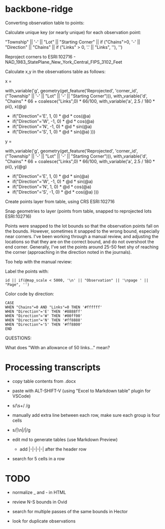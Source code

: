# backbone-ridge

Converting observation table to points:


Calculate unique key (or nearly unique) for each observation point:

"Township" || '-' || "Lot" || "Starting Corner" || 
if ("Chains">0, '-' || "Direction" || "Chains" || if ("Links" > 0, '.' || "Links", ''), '')



Reproject corners to ESRI:102716 - NAD_1983_StatePlane_New_York_Central_FIPS_3102_Feet

Calculate x,y in the observations table as follows:

x =

with_variable('g', geometry(get_feature('Reprojected', 'corner_id', ("Township" || '-' || "Lot" || '-' || "Starting Corner"))),
with_variable('d', "Chains" * 66 + coalesce("Links",0) * 66/100,
with_variable('a', 2.5 / 180 * pi(),
x(@g)
+ if("Direction"='E', 1, 0) * @d * cos(@a)
+ if("Direction"='W', -1, 0) * @d * cos(@a)
+ if("Direction"='N', -1, 0) * @d * sin(@a)
+ if("Direction"='S', 1, 0) * @d * sin(@a)
)))



y = 

with_variable('g', geometry(get_feature('Reprojected', 'corner_id', ("Township" || '-' || "Lot" || '-' || "Starting Corner"))),
with_variable('d', "Chains" * 66 + coalesce("Links",0) * 66/100,
with_variable('a', 2.5 / 180 * pi(),
y(@g)
+ if("Direction"='E', 1, 0) * @d * sin(@a)
+ if("Direction"='W', -1, 0) * @d * sin(@a)
+ if("Direction"='N', 1, 0) * @d * cos(@a)
+ if("Direction"='S', -1, 0) * @d * cos(@a)
)))


Create points layer from table, using CRS ESRI:102716

Snap geometries to layer (points from table, snapped to reprojected lots ESRI:102716)

Points were snapped to the lot bounds so that the observation points fall on the bounds.  However, sometimes it snapped to the wrong bound, especially near corners.  I've been working through a manual review, and adjusting the locations so that they are on the correct bound, and do not overshoot the end corner.  Generally, I've set the points around 25-50 feet shy of reaching the corner (approaching in the direction noted in the journals).

Too help with the manual review:

Label the points with:
```
id || if(@map_scale < 5000, '\n' || "Observation" || '\npage ' || "Page", '')
```

Color code by direction:
```
CASE
WHEN "Chains"=0 AND "Links"=0 THEN '#ffffff'
WHEN "Direction"='E' THEN '#8888ff'
WHEN "Direction"='W' THEN '#00ff00'
WHEN "Direction"='N' THEN '#ff8888'
WHEN "Direction"='S' THEN '#ff8800'
END
```

QUESTIONS:

What does "With an allowance of 50 links..." mean?



# Processing transcripts

* copy table contents from .docx
* paste with ALT-SHIFT-V (using "Excel to Markdown table" plugin for VSCode)
* s/\s+/ /g
* manually add extra line between each row, make sure each group is four cells
* s/\|\n\|/|/g
* edit md to generate tables (use Markdown Preview)
  * add |-|-|-|-| after the header row

* search for 5 cells in a row


# TODO

* normalize _ and - in HTML

* review N-S bounds in Ovid

* search for multiple passes of the same bounds in Hector

* look for duplicate observations
